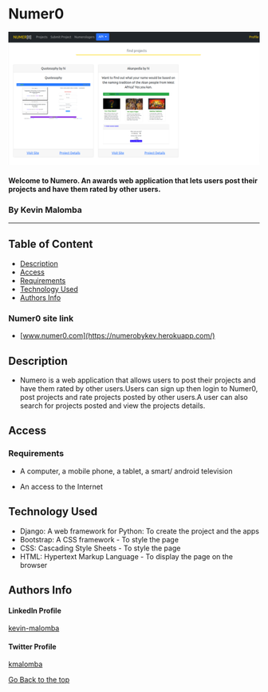 # Numer0
<img src="static/images/NUMER-0-.png">

#### Welcome to Numero. An awards web application that lets users post their projects and have them rated by other users.

### By Kevin Malomba  

-------

## Table of Content

+ [Description](#description)
+ [Access](#Access)
+ [Requirements](#requirements)
+ [Technology Used](#Technology-Used)
+ [Authors Info](#Authors-Info)

### Numer0 site link
+ [www.numer0.com](https://numerobykev.herokuapp.com/)


## Description
+ Numero is a web application that allows users to post their projects and have them rated by other users.Users can sign up then login to Numer0, post projects and rate projects posted by other users.A user can also search for projects posted and view the projects details. 
## Access

### Requirements

* A computer, a mobile phone, a tablet, a smart/ android television

* An access to the Internet



## Technology Used
* Django: A web framework for Python: To create the project and the apps
* Bootstrap: A CSS framework - To style the page
* CSS: Cascading Style Sheets - To style the page
* HTML: Hypertext Markup Language - To display the page on the browser


## Authors Info 

#### LinkedIn Profile 
[kevin-malomba](https://ke.linkedin.com/in/kevin-malomba-44ba731a3?trk=people-guest_people_search-card)

#### Twitter Profile
[kmalomba](https://twitter.com/kmalomba)

[Go Back to the top](#Numer0)